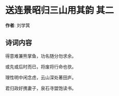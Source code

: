 # 送连景昭归三山用其韵  其二

**作者**: 刘学箕

## 诗词内容

得意难兼熊掌鱼，功名随分勿求余。

或先或后时而已，将废将行命也欤。

理性明中闲念虑，云山深处著田庐。

君归政好携妻子，泉石寻盟饱读书。

